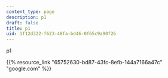 ```yaml
---
content_type: page
description: p1
draft: false
title: p1
uid: 1f12d322-f623-48fa-bd46-0f65c9a90f26
---
```

p1

{{% resource_link "65752630-bd87-43fc-8efb-144a7166a47c" "google.com" %}}